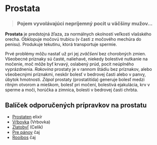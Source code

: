 Prostata
========


> ### Pojem vyvolávajúci nepríjemný pocit u väčšiny mužov…
> 
> 

**Prostata** je predstojná žľaza, za normálnych okolností veľkosti vlašského
orecha. Obklopuje močovú trubicu (v časti z močového mechúra do penisu).
Produkuje tekutinu, ktorá transportuje spermie.

Prvé problémy môžu nastať už pri jej *zväčšení* bez chorobných zmien. Všeobecné
príznaky sú časté, naliehavé, niekedy bolestivé nutkanie na močenie, moč môže
byť krvavý, oslabený prúd, pocit neúplného vyprázdnenia.   *Rakovina* prostaty
je v rannom štádiu bez príznakov, alebo všeobecnými príznakmi, neskôr bolesť v
bedrovej časti alebo v panvy, úbytok hmotnosti.   *Zápal* prostaty
(prostatitída) generuje bolesť medzi ritným otvorom a mieškom, bolesť pri
močení, bolestivá ejakulácia, krv v sperme a moči, horúčka a zimnica, bolesti v
bedrovej časti chrbta.

Balíček odporučených prípravkov na prostatu
-------------------------------------------

* [Prostaten](/sip/elixiry/prostaten) elixír
* [Vŕbovka](/sip/tinktury/vrbovka) (Vrbovka)
* [Zlatobyľ](/sip/#p/zlatobyl) (Celík)
* [Pre pánov](/sip/caje/pre-panov) čaj
* [Rooibos](/sip/#p/rooibos) čaj
